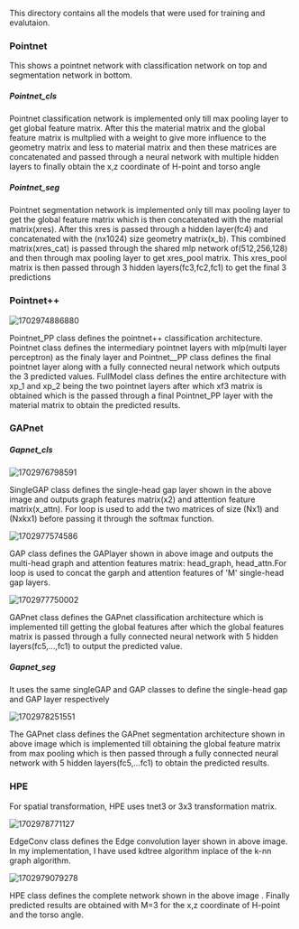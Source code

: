 This directory contains all the models that were used for training and evalutaion.

### Pointnet

This shows a pointnet network with classification network on top and segmentation network in bottom. 

##### Pointnet_cls

Pointnet classification network is implemented only till max pooling layer to get global feature matrix. After this the material matrix and the global feature matrix is multplied with a weight to give more influence to the geometry matrix and less to material matrix and then these matrices are concatenated and passed through a neural network with multiple hidden layers to finally obtain the x,z coordinate of H-point and torso angle

##### Pointnet_seg

Pointnet segmentation network is implemented only till max pooling layer to get the global feature matrix which is then concatenated with the material matrix(xres). After this xres is passed through a hidden layer(fc4) and concatenated with the (nx1024) size geometry matrix(x_b). This combined matrix(xres_cat) is passed through the shared mlp network of(512,256,128) and then through max pooling layer to get xres_pool matrix. This xres_pool matrix is then passed through 3 hidden layers(fc3,fc2,fc1) to get the final 3 predictions

### Pointnet++

![1702974886880](image/README/1702974886880.png)

Pointnet_PP class defines the pointnet++ classification architecture. Pointnet class defines the intermediary pointnet layers with mlp(multi layer perceptron) as the finaly layer and Pointnet__PP class defines the final pointnet layer along with a fully connected neural network which outputs the 3 predicted values. FullModel class defines the entire architecture with xp_1 and xp_2 being the two pointnet layers after which xf3 matrix is obtained which is the passed through a final Pointnet_PP layer with the material matrix to obtain the predicted results.

### GAPnet

##### Gapnet_cls

![1702976798591](image/README/1702976798591.png)

SingleGAP class defines the single-head gap layer shown in the above image and outputs graph features matrix(x2) and attention feature matrix(x_attn). For loop is used to add the two matrices of size (Nx1) and (Nxkx1) before passing it through the softmax function.

![1702977574586](image/README/1702977574586.png)

GAP class defines the GAPlayer shown in above image and outputs the multi-head graph and attention features matrix: head_graph, head_attn.For loop is used to concat the garph and attention features of 'M' single-head gap layers.

![1702977750002](image/README/1702977750002.png)

GAPnet class defines the GAPnet classification architecture which is implemented till getting the global features after which the global features matrix is passed through a fully connected neural network with 5 hidden layers(fc5,...,fc1) to output the predicted value.

##### Gapnet_seg

It uses the same singleGAP and GAP classes to define the single-head gap and GAP layer respectively

![1702978251551](image/README/1702978251551.png)

The GAPnet class defines the GAPnet segmentation architecture shown in above image which is implemented till obtaining the global feature matrix from max pooling which is then passed through a fully connected neural network with 5 hidden layers(fc5,...fc1) to obtain the predicted results.

### HPE

For spatial transformation, HPE uses tnet3 or 3x3 transformation matrix.

![1702978771127](image/README/1702978771127.png)

EdgeConv class defines the Edge convolution layer shown in above image. In my implementation, I have used kdtree algorithm inplace of the k-nn graph algorithm.

![1702979079278](image/README/1702979079278.png)

HPE class defines the complete network shown in the above image . Finally predicted results are obtained with M=3 for the x,z coordinate of H-point and the torso angle.
